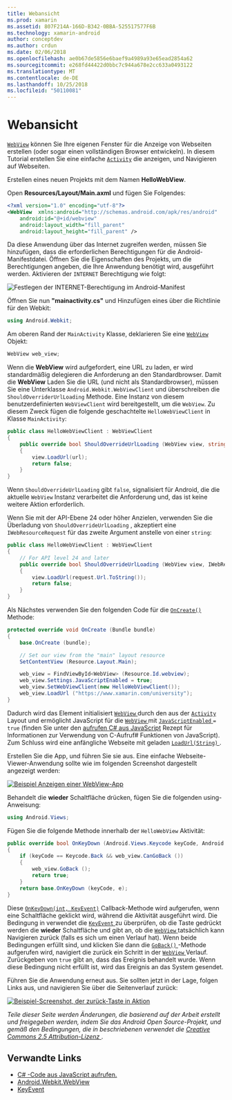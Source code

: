 ```yaml
---
title: Webansicht
ms.prod: xamarin
ms.assetid: 807F214A-166D-B342-0BBA-525517577F6B
ms.technology: xamarin-android
author: conceptdev
ms.author: crdun
ms.date: 02/06/2018
ms.openlocfilehash: ae0b67de5856e6baef9a4989a93e65ead2854a62
ms.sourcegitcommit: e268fd44422d0bbc7c944a678e2cc633a0493122
ms.translationtype: MT
ms.contentlocale: de-DE
ms.lasthandoff: 10/25/2018
ms.locfileid: "50110081"
---
```

# <a name="web-view"></a>Webansicht

[`WebView`](https://developer.xamarin.com/api/type/Android.Webkit.WebView/) können Sie Ihre eigenen Fenster für die Anzeige von Webseiten erstellen (oder sogar einen vollständigen Browser entwickeln). In diesem Tutorial erstellen Sie eine einfache [`Activity`](https://developer.xamarin.com/api/type/Android.App.Activity/)
die anzeigen, und Navigieren auf Webseiten.

Erstellen eines neuen Projekts mit dem Namen **HelloWebView**.

Open **Resources/Layout/Main.axml** und fügen Sie Folgendes:

```xml
<?xml version="1.0" encoding="utf-8"?>
<WebView  xmlns:android="http://schemas.android.com/apk/res/android"
    android:id="@+id/webview"
    android:layout_width="fill_parent"
    android:layout_height="fill_parent" />
```

Da diese Anwendung über das Internet zugreifen werden, müssen Sie hinzufügen, dass die erforderlichen Berechtigungen für die Android-Manifestdatei. Öffnen Sie die Eigenschaften des Projekts, um die Berechtigungen angeben, die Ihre Anwendung benötigt wird, ausgeführt werden. Aktivieren der `INTERNET` Berechtigung wie folgt:

![Festlegen der INTERNET-Berechtigung im Android-Manifest](web-view-images/01-set-internet-permissions.png)

Öffnen Sie nun **"mainactivity.cs"** und Hinzufügen eines über die Richtlinie für den Webkit:

```csharp
using Android.Webkit;
```

Am oberen Rand der `MainActivity` Klasse, deklarieren Sie eine [ `WebView` ](https://developer.xamarin.com/api/type/Android.Webkit.WebView/) Objekt:

```csharp
WebView web_view;
```

Wenn die **WebView** wird aufgefordert, eine URL zu laden, er wird standardmäßig delegieren die Anforderung an den Standardbrowser. Damit die **WebView** Laden Sie die URL (und nicht als Standardbrowser), müssen Sie eine Unterklasse `Android.Webkit.WebViewClient` und überschreiben die `ShouldOverriderUrlLoading` Methode. Eine Instanz von diesem benutzerdefinierten `WebViewClient` wird bereitgestellt, um die `WebView`. Zu diesem Zweck fügen die folgende geschachtelte `HelloWebViewClient` in Klasse `MainActivity`:

```csharp
public class HelloWebViewClient : WebViewClient
{
    public override bool ShouldOverrideUrlLoading (WebView view, string url)
    {
        view.LoadUrl(url);
        return false;
    }
}
```

Wenn `ShouldOverrideUrlLoading` gibt `false`, signalisiert für Android, die die aktuelle `WebView` Instanz verarbeitet die Anforderung und, das ist keine weitere Aktion erforderlich. 

Wenn Sie mit der API-Ebene 24 oder höher Anzielen, verwenden Sie die Überladung von `ShouldOverrideUrlLoading` , akzeptiert eine `IWebResourceRequest` für das zweite Argument anstelle von einer `string`:

```csharp
public class HelloWebViewClient : WebViewClient
{
    // For API level 24 and later
    public override bool ShouldOverrideUrlLoading (WebView view, IWebResourceRequest request)
    {
        view.LoadUrl(request.Url.ToString());
        return false;
    }
}
```

Als Nächstes verwenden Sie den folgenden Code für die [`OnCreate()`](https://developer.xamarin.com/api/member/Android.App.Activity.OnCreate/(Android.OS.Bundle))
Methode:

```csharp
protected override void OnCreate (Bundle bundle)
{
    base.OnCreate (bundle);

    // Set our view from the "main" layout resource
    SetContentView (Resource.Layout.Main);

    web_view = FindViewById<WebView> (Resource.Id.webview);
    web_view.Settings.JavaScriptEnabled = true;
    web_view.SetWebViewClient(new HelloWebViewClient());
    web_view.LoadUrl ("https://www.xamarin.com/university");
}
```

Dadurch wird das Element initialisiert [ `WebView` ](https://developer.xamarin.com/api/type/Android.Webkit.WebView/) durch den aus der [ `Activity` ](https://developer.xamarin.com/api/type/Android.App.Activity/) Layout und ermöglicht JavaScript für die [ `WebView` ](https://developer.xamarin.com/api/type/Android.Webkit.WebView/) mit [ `JavaScriptEnabled` ](https://developer.xamarin.com/api/property/Android.Webkit.WebSettings.JavaScriptEnabled/) 
 `= true` (finden Sie unter den [aufrufen C\# aus JavaScript](https://github.com/xamarin/recipes/tree/master/Recipes/android/controls/webview/call_csharp_from_javascript) Rezept für Informationen zur Verwendung von C-Aufruf\# Funktionen von JavaScript). Zum Schluss wird eine anfängliche Webseite mit geladen [ `LoadUrl(String)` ](https://developer.xamarin.com/api/type/Android.Webkit.WebView/%2fM%2fLoadUrl).

Erstellen Sie die App, und führen Sie sie aus. Eine einfache Webseite-Viewer-Anwendung sollte wie im folgenden Screenshot dargestellt angezeigt werden:

[![Beispiel Anzeigen einer WebView-App](web-view-images/02-simple-webview-app-sml.png)](web-view-images/02-simple-webview-app.png#lightbox)

Behandelt die **wieder** Schaltfläche drücken, fügen Sie die folgenden using-Anweisung:

```csharp
using Android.Views;
```

Fügen Sie die folgende Methode innerhalb der `HelloWebView` Aktivität:

```csharp
public override bool OnKeyDown (Android.Views.Keycode keyCode, Android.Views.KeyEvent e)
{
    if (keyCode == Keycode.Back && web_view.CanGoBack ())
    {
        web_view.GoBack ();
        return true;
    }
    return base.OnKeyDown (keyCode, e);
}
```

Diese [`OnKeyDown(int, KeyEvent)`](https://developer.xamarin.com/api/member/Android.App.Activity.OnKeyDown/(Android.Views.Keycode%2cAndroid.Views.KeyEvent))
Callback-Methode wird aufgerufen, wenn eine Schaltfläche geklickt wird, während die Aktivität ausgeführt wird. Die Bedingung in verwendet die [ `KeyEvent` ](https://developer.xamarin.com/api/type/Android.Views.KeyEvent/) zu überprüfen, ob die Taste gedrückt werden die **wieder** Schaltfläche und gibt an, ob die [ `WebView` ](https://developer.xamarin.com/api/type/Android.Webkit.WebView/) tatsächlich kann Navigieren zurück (falls es sich um einen Verlauf hat). Wenn beide Bedingungen erfüllt sind, und klicken Sie dann die [ `GoBack()` ](https://developer.xamarin.com/api/member/Android.Webkit.WebView.GoBack/) -Methode aufgerufen wird, navigiert die zurück ein Schritt in der [ `WebView` ](https://developer.xamarin.com/api/type/Android.Webkit.WebView/) Verlauf. Zurückgeben von `true` gibt an, dass das Ereignis behandelt wurde. Wenn diese Bedingung nicht erfüllt ist, wird das Ereignis an das System gesendet.

Führen Sie die Anwendung erneut aus. Sie sollten jetzt in der Lage, folgen Links aus, und navigieren Sie über die Seitenverlauf zurück:

[![Beispiel-Screenshot, der zurück-Taste in Aktion](web-view-images/03-back-button-sml.png)](web-view-images/03-back-button.png#lightbox)


*Teile dieser Seite werden Änderungen, die basierend auf der Arbeit erstellt und freigegeben werden, indem Sie das Android Open Source-Projekt, und gemäß den Bedingungen, die in beschriebenen verwendet die*
[*Creative Commons 2.5 Attribution-Lizenz* ](http://creativecommons.org/licenses/by/2.5/).


## <a name="related-links"></a>Verwandte Links

- [C# -Code aus JavaScript aufrufen.](https://github.com/xamarin/recipes/tree/master/Recipes/android/controls/webview/call_csharp_from_javascript)
- [Android.Webkit.WebView](https://developer.xamarin.com/api/type/Android.Webkit.WebView)
- [KeyEvent](https://developer.xamarin.com/api/type/Android.Webkit.WebView/Client)
